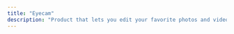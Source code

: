 ```yaml
---
title: "Eyecam"
description: "Product that lets you edit your favorite photos and videos at any time"
---
```

